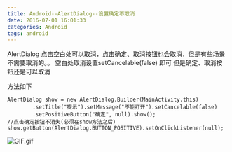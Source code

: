 ```yaml
---
title: Android--AlertDialog--设置确定不取消
date: 2016-07-01 16:01:33
categories: Android
tags: android
---
```


<meta name="referrer" content="no-referrer" />


AlertDialog 点击空白处可以取消，点击确定、取消按钮也会取消，但是有些场景不需要取消的。。
空白处取消设置setCancelable(false) 即可 但是确定、取消按钮还是可以取消

方法如下

```
AlertDialog show = new AlertDialog.Builder(MainActivity.this)
        .setTitle("提示").setMessage("不能打开").setCancelable(false)
        .setPositiveButton("确定", null).show();
//点击确定按钮不消失(必须在show方法之后)
show.getButton(AlertDialog.BUTTON_POSITIVE).setOnClickListener(null);
```



![GIF.gif](http://upload-images.jianshu.io/upload_images/2803682-83a5f2d16aa2b17a.gif?imageMogr2/auto-orient/strip%7CimageView2/2/w/1240)
